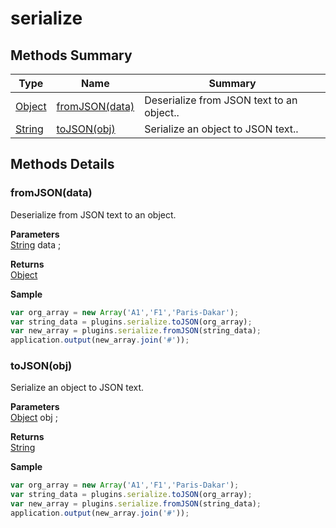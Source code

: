 #  serialize


## Methods Summary

| Type                                                  | Name                    | Summary                                                                                                           |
| ----------------------------------------------------- | ----------------------- | ----------------------------------------------------------------------------------------------------------------- |
| [Object](../../JSLib/Object.md) | [fromJSON(data)](serialize.md#fromjson-data)                   | Deserialize from JSON text to an object..                                    |
| [String](../../JSLib/String.md) | [toJSON(obj)](serialize.md#tojson-obj)                   | Serialize an object to JSON text..                                    |

## Methods Details

### fromJSON(data)

Deserialize from JSON text to an object.

**Parameters**\
[String](../../JSLib/String.md) data  ;

**Returns**\
[Object](../../JSLib/Object.md) 


**Sample**

```javascript
var org_array = new Array('A1','F1','Paris-Dakar');
var string_data = plugins.serialize.toJSON(org_array);
var new_array = plugins.serialize.fromJSON(string_data);
application.output(new_array.join('#'));
```
### toJSON(obj)

Serialize an object to JSON text.

**Parameters**\
[Object](../../JSLib/Object.md) obj  ;

**Returns**\
[String](../../JSLib/String.md) 


**Sample**

```javascript
var org_array = new Array('A1','F1','Paris-Dakar');
var string_data = plugins.serialize.toJSON(org_array);
var new_array = plugins.serialize.fromJSON(string_data);
application.output(new_array.join('#'));
```

